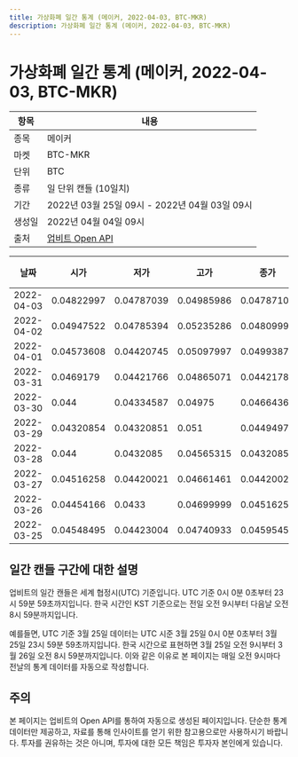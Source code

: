 ```yaml
---
title: 가상화폐 일간 통계 (메이커, 2022-04-03, BTC-MKR)
description: 가상화폐 일간 통계 (메이커, 2022-04-03, BTC-MKR)
---
```



가상화폐 일간 통계 (메이커, 2022-04-03, BTC-MKR)
===

|항목|내용|
|--|--|
|종목|메이커|
|마켓|BTC-MKR|
|단위|BTC|
|종류|일 단위 캔들 (10일치)|
|기간|2022년 03월 25일 09시 - 2022년 04월 03일 09시|
|생성일|2022년 04월 04일 09시|
|출처|[업비트 Open API](https://docs.upbit.com)|


|날짜|시가|저가|고가|종가|비고|
|--|--|--|--|--|--|
|2022-04-03|0.04822997|0.04787039|0.04985986|0.04787105|    |
|2022-04-02|0.04947522|0.04785394|0.05235286|0.04809991|    |
|2022-04-01|0.04573608|0.04420745|0.05097997|0.04993872|    |
|2022-03-31|0.0469179|0.04421766|0.04865071|0.04421784|    |
|2022-03-30|0.044|0.04334587|0.04975|0.04664364|    |
|2022-03-29|0.04320854|0.04320851|0.051|0.04494974|    |
|2022-03-28|0.044|0.0432085|0.04565315|0.04320851|    |
|2022-03-27|0.04516258|0.04420021|0.04661461|0.04420021|    |
|2022-03-26|0.04454166|0.0433|0.04699999|0.04516258|    |
|2022-03-25|0.04548495|0.04423004|0.04740933|0.0459545|    |


일간 캔들 구간에 대한 설명
---


업비트의 일간 캔들은 세계 협정시(UTC) 기준입니다. 
UTC 기준 0시 0분 0초부터 23시 59분 59초까지입니다. 
한국 시간인 KST 기준으로는 전일 오전 9시부터 다음날 오전 8시 59분까지입니다. 


예를들면, UTC 기준 3월 25일 데이터는 UTC 시준 3월 25일 0시 0분 0초부터 3월 25일 23시 59분 59초까지입니다. 
한국 시간으로 표현하면 3월 25일 오전 9시부터 3월 26일 오전 8시 59분까지입니다. 
이와 같은 이유로 본 페이지는 매일 오전 9시마다 전날의 통계 데이터를 자동으로 작성합니다. 


주의
---


본 페이지는 업비트의 Open API를 통하여 자동으로 생성된 페이지입니다. 
단순한 통계 데이터만 제공하고, 자료를 통해 인사이트를 얻기 위한 참고용으로만 사용하시기 바랍니다. 
투자를 권유하는 것은 아니며, 투자에 대한 모든 책임은 투자자 본인에게 있습니다. 
